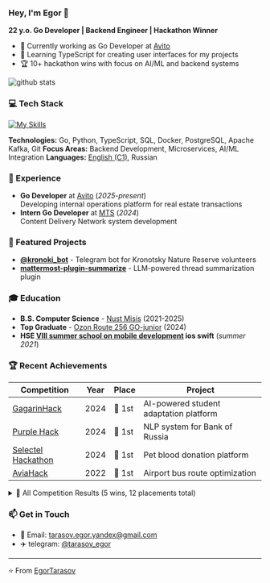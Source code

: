 ### Hey, I'm Egor 👋
**22 y.o. Go Developer | Backend Engineer | Hackathon Winner**

- 🚀 Currently working as Go Developer at [Avito](https://www.avito.ru/)
- 🌱 Learning TypeScript for creating user interfaces for my projects
- 🏆 10+ hackathon wins with focus on AI/ML and backend systems

![github stats](https://github-readme-stats.vercel.app/api?username=EgorTarasov&show_icons=true&title_color=4287f5&icon_color=4287f5&text_color=525252&bg_color=FFFFFF)

### 💻 Tech Stack
[![My Skills](https://skillicons.dev/icons?i=go,python,docker,postgresql,kafka,ts,html,css,git)](https://skillicons.dev)


**Technologies:**  Go, Python, TypeScript, SQL, Docker, PostgreSQL, Apache Kafka, Git
**Focus Areas:** Backend Development, Microservices, AI/ML Integration
**Languages:** [English (C1)](https://drive.google.com/file/d/1Y-ms9O8WdhCKmGcYoHrqxw02OYjCywKF/view?usp=sharing), Russian

### 💼 Experience
- **Go Developer** at [Avito](https://www.avito.ru/) (*2025-present*)  
  Developing internal operations platform for real estate transactions
- **Intern Go Developer** at [MTS](https://mts-digital.ru/) (*2024*)  
  Content Delivery Network system development

### 🚀 Featured Projects
- **[@kronoki_bot](https://t.me/kronoki_bot)** - Telegram bot for Kronotsky Nature Reserve volunteers
- **[mattermost-plugin-summarize](https://github.com/EgorTarasov/summary)** - LLM-powered thread summarization plugin

### 🎓 Education
- **B.S. Computer Science** - [Nust Misis](https://en.misis.ru/) (2021-2025)
- **Top Graduate** - [Ozon Route 256 GO-junior](https://route256.ozon.ru/go-developer-junior) (2024)
- **HSE [VIII summer school on mobile development](https://drive.google.com/file/d/1KquDspbTlRm1fB_RXIt5rLeyncGm7xAA/view?usp=drive_link) ios swift** (*summer 2021*)

### 🏆 Recent Achievements
| Competition | Year | Place | Project |
|-------------|------|-------|---------|
| [GagarinHack](https://github.com/EgorTarasov/gagarinhack/) | 2024 | 🥇 1st | AI-powered student adaptation platform |
| [Purple Hack](https://github.com/EgorTarasov/Purple-hack/) | 2024 | 🥇 1st | NLP system for Bank of Russia |
| [Selectel Hackathon](https://github.com/EgorTarasov/selectel-dinosaurs/) | 2024 | 🥇 1st | Pet blood donation platform |
| [AviaHack](https://github.com/EgorTarasov/aviahack-2022) | 2022 | 🥇 1st | Airport bus route optimization |

<details>
<summary>🏅 All Competition Results (5 wins, 12 placements total)</summary>

| Competition | Year | Place | Project |
|-------------|------|-------|---------|
| [GagarinHack](https://drive.google.com/file/d/1QnZ_ToqkY6_wlPCCQmQRgMm4SEUP6k1q/view?usp=sharing) | 2024 | 🥇 1st | AI-powered student adaptation platform |
| [Purple Hack](https://drive.google.com/file/d/1V8XbUwfnPYQ4vP9Z1ZLqtDEzr0JW4A9r/view?usp=sharing) | 2024 | 🥇 1st | NLP system for Bank of Russia |
| [Selectel Hackathon](https://drive.google.com/file/d/15UCKzln6VRrFXqeUo-95EEBTcqrfGIwL/view?usp=sharing) | 2024 | 🥇 1st | Pet blood donation platform |
| [AviaHack](https://drive.google.com/file/d/1GhbiQqMw-I2QM8oMzVFjFItEHQmJikYR/view?usp=sharing) | 2022 | 🥇 1st | Airport bus route optimization |
| [NTI-Hackathon "Smart City"](https://drive.google.com/file/d/1INkN4YwKUV8gPtqqtXhhV1eNDKixyMcG/view?usp=sharing) | 2022 | 🥇 1st | Mobile app for goal achievement |
| [InnoglobalHack MTS](https://drive.google.com/file/d/1TTRpyVxI8VKNicwv14mvaIbZdtb7cN-3/view?usp=sharing) | 2024 | 🥈 2nd | AI document processing system |
| [T1 Hackathon](https://drive.google.com/file/d/1Mz8TZ2oY0YwYBoMx1qp1ZAwtc4GwKg8o/view?usp=drive_link) | 2024 | 🥈 2nd | HR dashboard with LLMs |
| [True-tech MTS](https://drive.google.com/file/d/1yOxuyW2NA7Zt66iTf6WPULovAVKFzFK9/view?usp=sharing) | 2024 | 🥈 2nd | AI document processing |
| [LCT Krasnodar](https://drive.google.com/file/d/1TRyhnQSxM9yfZ0TtoR1dwKtEhAGAN-FK/view?usp=sharing) | 2023 | 🥈 2nd | Employee onboarding platform |
| [LCT Yakutia](https://drive.google.com/file/d/1ueSWWYlipjj6ipFWXSQry4w1BhWaZ4is/view?usp=sharing) | 2023 | 🥉 3rd | Educational track recommendations |
| [InnoglobalHack](https://drive.google.com/file/d/1BNDNrNMUIhe3rVPLPUj5I5yApFxzZGmZ/view?usp=sharing) | 2023 | 🥉 3rd | Sprint optimization system |
| [VK NFT Hackathon](https://drive.google.com/file/d/1bXHFZqtunXZ-nR_lJ01aM8Pw6gTUDTtK/view?usp=sharing) | 2023 | 🥉 3rd | NFT event ticketing system |

**Solutions:** [GagarinHack](https://github.com/EgorTarasov/gagarinhack/) • [Purple Hack](https://github.com/EgorTarasov/Purple-hack/) • [Selectel](https://github.com/EgorTarasov/selectel-dinosaurs/) • [T1](https://github.com/EgorTarasov/t1) • [True-tech](https://github.com/EgorTarasov/true-tech) • [AviaHack](https://github.com/EgorTarasov/aviahack-2022) • [LCT Krasnodar](https://github.com/EgorTarasov/lct-2023) • [LCT Yakutia](https://github.com/EgorTarasov/lct-2023-yakutia) • [InnoglobalHack](https://github.com/EgorTarasov/innohack) • [VK NFT](https://github.com/0xb1b1/vknft-misis_tolerant-backend) • [Smart City](https://github.com/EgorTarasov/SmartCityHack)

</details>

### 📫 Get in Touch
- 📧 Email: tarasov.egor.yandex@gmail.com
- ✈️ telegram: [@tarasov_egor](http://l.larek.tech/egor)

---
⭐ From [EgorTarasov](https://github.com/EgorTarasov)

